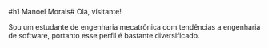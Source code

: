 #h1 Manoel Morais#
Olá, visitante!

Sou um estudante de engenharia mecatrônica com tendências a engenharia de software, portanto esse perfil é bastante diversificado.
